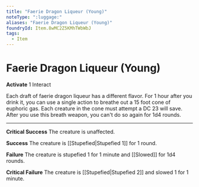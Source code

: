 ```yaml
---
title: "Faerie Dragon Liqueur (Young)"
noteType: ":luggage:"
aliases: "Faerie Dragon Liqueur (Young)"
foundryId: Item.8wMC2Z5KMhTWbWbJ
tags:
  - Item
---
```


# Faerie Dragon Liqueur (Young)

**Activate** 1 Interact

Each draft of faerie dragon liqueur has a different flavor. For 1 hour after you drink it, you can use a single action to breathe out a 15 foot cone of euphoric gas. Each creature in the cone must attempt a DC 23 will save. After you use this breath weapon, you can't do so again for 1d4 rounds.

* * *

**Critical Success** The creature is unaffected.

**Success** The creature is [[Stupefied|Stupefied 1]] for 1 round.

**Failure** The creature is stupefied 1 for 1 minute and [[Slowed]] for 1d4 rounds.

**Critical Failure** The creature is [[Stupefied|Stupefied 2]] and slowed 1 for 1 minute.
